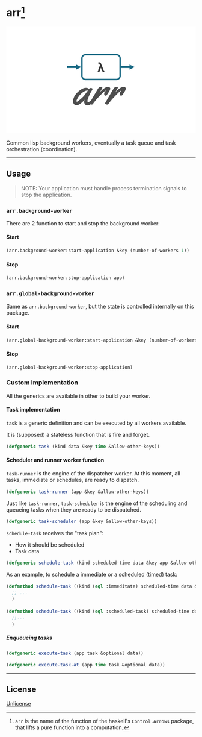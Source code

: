 # arr[^1]

![arr](https://raw.githubusercontent.com/cl-sdk/arr/refs/heads/main/assets/github-banner.png "arr")

Common lisp background workers, eventually a task queue and task orchestration (coordination).

---

## Usage

> NOTE: Your application must handle process termination signals to stop the application.

### `arr.background-worker`

There are 2 function to start and stop the background worker:

#### Start

```lisp
(arr.background-worker:start-application &key (number-of-workers 1))
```

#### Stop

```lisp
(arr.background-worker:stop-application app)
```

### `arr.global-background-worker`

Same as `arr.background-worker`, but the state is controlled internally 
on this package.

#### Start

```lisp
(arr.global-background-worker:start-application &key (number-of-workers 1))
```

#### Stop

```lisp
(arr.global-background-worker:stop-application)
```

### Custom implementation

All the generics are available in other to build your worker.

#### Task implementation

`task` is a generic definition and can be executed by all workers available.

It is (supposed) a stateless function that is fire and forget.

```lisp
(defgeneric task (kind data &key time &allow-other-keys))
```

#### Scheduler and runner worker function

`task-runner` is the engine of the dispatcher worker. At this moment, all tasks, immediate or schedules, are ready to dispatch.

```lisp
(defgeneric task-runner (app &key &allow-other-keys))
```

Just like `task-runner`, `task-scheduler` is the engine of the scheduling and queueing tasks when they are ready to be dispatched.

```lisp
(defgeneric task-scheduler (app &key &allow-other-keys))
```

`schedule-task` receives the "task plan":

- How it should be scheduled
- Task data

```lisp
(defgeneric schedule-task (kind scheduled-time data &key app &allow-other-keys))
```

As an example, to schedule a immediate or a scheduled (timed) task:

```lisp
(defmethod schedule-task ((kind (eql :immeditate) scheduled-time data &key app &allow-other-keys)
  ;; ...
  )

(defmethod schedule-task ((kind (eql :scheduled-task) scheduled-time data &key app &allow-other-keys)
  ;;...
  )
```

##### Enqueueing tasks

```lisp
(defgeneric execute-task (app task &optional data))
```

```lisp
(defgeneric execute-task-at (app time task &optional data))
```

---

## License

[Unlicense](https://github.com/cl-sdk/arr/blob/main/license)

[^1]: `arr` is the name of the function of the haskell's `Control.Arrows` package, that lifts a pure function into a computation.
